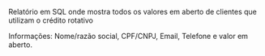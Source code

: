 
Relatório em SQL onde mostra todos os valores em aberto de clientes que utilizam o crédito rotativo

Informações: Nome/razão social, CPF/CNPJ, Email, Telefone e valor em aberto.
